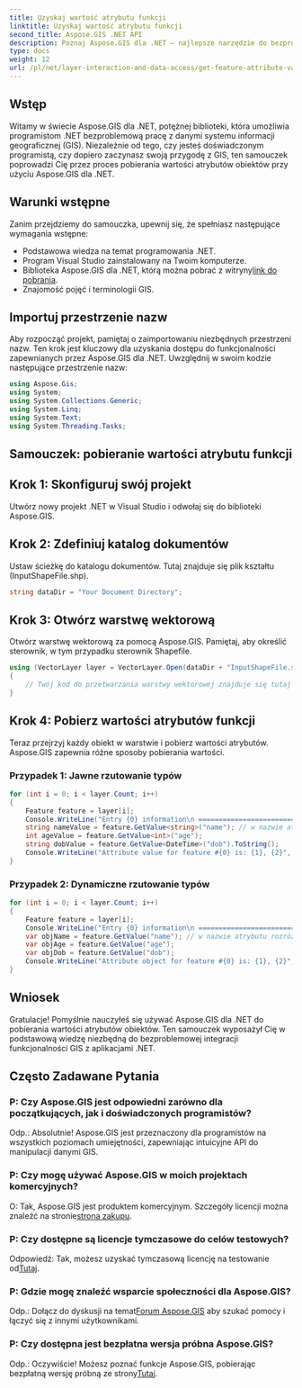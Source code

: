 ```yaml
---
title: Uzyskaj wartość atrybutu funkcji
linktitle: Uzyskaj wartość atrybutu funkcji
second_title: Aspose.GIS .NET API
description: Poznaj Aspose.GIS dla .NET – najlepsze narzędzie do bezproblemowej integracji danych GIS. Pobierz teraz bezpłatną wersję próbną! #Aspose #GIS #.NET
type: docs
weight: 12
url: /pl/net/layer-interaction-and-data-access/get-feature-attribute-value/
---
```

## Wstęp
Witamy w świecie Aspose.GIS dla .NET, potężnej biblioteki, która umożliwia programistom .NET bezproblemową pracę z danymi systemu informacji geograficznej (GIS). Niezależnie od tego, czy jesteś doświadczonym programistą, czy dopiero zaczynasz swoją przygodę z GIS, ten samouczek poprowadzi Cię przez proces pobierania wartości atrybutów obiektów przy użyciu Aspose.GIS dla .NET.
## Warunki wstępne
Zanim przejdziemy do samouczka, upewnij się, że spełniasz następujące wymagania wstępne:
- Podstawowa wiedza na temat programowania .NET.
- Program Visual Studio zainstalowany na Twoim komputerze.
-  Biblioteka Aspose.GIS dla .NET, którą można pobrać z witryny[link do pobrania](https://releases.aspose.com/gis/net/).
- Znajomość pojęć i terminologii GIS.
## Importuj przestrzenie nazw
Aby rozpocząć projekt, pamiętaj o zaimportowaniu niezbędnych przestrzeni nazw. Ten krok jest kluczowy dla uzyskania dostępu do funkcjonalności zapewnianych przez Aspose.GIS dla .NET. Uwzględnij w swoim kodzie następujące przestrzenie nazw:
```csharp
using Aspose.Gis;
using System;
using System.Collections.Generic;
using System.Linq;
using System.Text;
using System.Threading.Tasks;
```
## Samouczek: pobieranie wartości atrybutu funkcji
## Krok 1: Skonfiguruj swój projekt
Utwórz nowy projekt .NET w Visual Studio i odwołaj się do biblioteki Aspose.GIS.
## Krok 2: Zdefiniuj katalog dokumentów
Ustaw ścieżkę do katalogu dokumentów. Tutaj znajduje się plik kształtu (InputShapeFile.shp).
```csharp
string dataDir = "Your Document Directory";
```
## Krok 3: Otwórz warstwę wektorową
Otwórz warstwę wektorową za pomocą Aspose.GIS. Pamiętaj, aby określić sterownik, w tym przypadku sterownik Shapefile.
```csharp
using (VectorLayer layer = VectorLayer.Open(dataDir + "InputShapeFile.shp", Drivers.Shapefile))
{
    // Twój kod do przetwarzania warstwy wektorowej znajduje się tutaj
}
```
## Krok 4: Pobierz wartości atrybutów funkcji
Teraz przejrzyj każdy obiekt w warstwie i pobierz wartości atrybutów. Aspose.GIS zapewnia różne sposoby pobierania wartości.
### Przypadek 1: Jawne rzutowanie typów
```csharp
for (int i = 0; i < layer.Count; i++)
{
    Feature feature = layer[i];
    Console.WriteLine("Entry {0} information\n ========================", i);
    string nameValue = feature.GetValue<string>("name"); // w nazwie atrybutu rozróżniana jest wielkość liter
    int ageValue = feature.GetValue<int>("age");
    string dobValue = feature.GetValue<DateTime>("dob").ToString();
    Console.WriteLine("Attribute value for feature #{0} is: {1}, {2}", nameValue, ageValue, dobValue);
}
```
### Przypadek 2: Dynamiczne rzutowanie typów
```csharp
for (int i = 0; i < layer.Count; i++)
{
    Feature feature = layer[i];
    Console.WriteLine("Entry {0} information\n ========================", i);
    var objName = feature.GetValue("name"); // w nazwie atrybutu rozróżniana jest wielkość liter
    var objAge = feature.GetValue("age");
    var objDob = feature.GetValue("dob");
    Console.WriteLine("Attribute object for feature #{0} is: {1}, {2}", objName, objAge, objDob);
}
```
## Wniosek
Gratulacje! Pomyślnie nauczyłeś się używać Aspose.GIS dla .NET do pobierania wartości atrybutów obiektów. Ten samouczek wyposażył Cię w podstawową wiedzę niezbędną do bezproblemowej integracji funkcjonalności GIS z aplikacjami .NET.
## Często Zadawane Pytania
### P: Czy Aspose.GIS jest odpowiedni zarówno dla początkujących, jak i doświadczonych programistów?
Odp.: Absolutnie! Aspose.GIS jest przeznaczony dla programistów na wszystkich poziomach umiejętności, zapewniając intuicyjne API do manipulacji danymi GIS.
### P: Czy mogę używać Aspose.GIS w moich projektach komercyjnych?
 O: Tak, Aspose.GIS jest produktem komercyjnym. Szczegóły licencji można znaleźć na stronie[strona zakupu](https://purchase.aspose.com/buy).
### P: Czy dostępne są licencje tymczasowe do celów testowych?
 Odpowiedź: Tak, możesz uzyskać tymczasową licencję na testowanie od[Tutaj](https://purchase.aspose.com/temporary-license/).
### P: Gdzie mogę znaleźć wsparcie społeczności dla Aspose.GIS?
 Odp.: Dołącz do dyskusji na temat[Forum Aspose.GIS](https://forum.aspose.com/c/gis/33) aby szukać pomocy i łączyć się z innymi użytkownikami.
### P: Czy dostępna jest bezpłatna wersja próbna Aspose.GIS?
 Odp.: Oczywiście! Możesz poznać funkcje Aspose.GIS, pobierając bezpłatną wersję próbną ze strony[Tutaj](https://releases.aspose.com/).